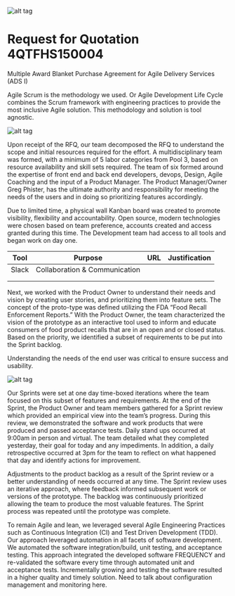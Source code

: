 ![alt tag](https://github.com/AccentureFed/jigsaw-documentation/blob/master/images/response-images/proposal-header.png?raw=true)

# Request for Quotation 4QTFHS150004
Multiple Award Blanket Purchase Agreement for Agile Delivery Services (ADS I) 

Agile Scrum is the methodology we used. Or Agile Development Life Cycle combines the Scrum framework with engineering practices to provide the most inclusive Agile solution. This methodology and solution is tool agnostic.

![alt tag](https://github.com/AccentureFed/jigsaw-documentation/blob/master/images/response-images/agile-methodology.png?raw=true)

Upon receipt of the RFQ, our team decomposed the RFQ to understand the scope and initial resources required for the effort. A multidisciplinary team was formed, with a minimum of 5 labor categories from Pool 3, based on resource availability and skill sets required.  The team of six formed around the expertise of front end and back end developers, devops, Design, Agile Coaching and the input of a Product Manager. The Product Manager/Owner Greg Phister, has the ultimate authority and responsibility for meeting the needs of the users and in doing so prioritizing features accordingly. 

Due to limited time, a physical wall Kanban board was created to promote visibility, flexibility and accountability.  Open source, modern technologies were chosen based on team preference, accounts created and access granted during this time. The Development team had access to all tools and began work on day one.

|  Tool |            Purpose            | URL | Justification |
|:-----:|:-----------------------------:|:---:|:-------------:|
| Slack | Collaboration & Communication |     |               |
|       |                               |     |               |
|       |                               |     |               |

Next, we worked with the Product Owner to understand their needs and vision by creating user stories, and prioritizing them into feature sets. The concept of the proto-type was defined utilizing the FDA “Food Recall Enforcement Reports.”  With the Product Owner, the team characterized the vision of the prototype as an interactive tool used to inform and educate consumers of food product recalls that are in an open and or closed status.  Based on the priority, we identified a subset of requirements to be put into the Sprint backlog.  

Understanding the needs of the end user was critical to ensure success and usability.  

![alt tag](https://github.com/AccentureFed/jigsaw-documentation/blob/master/images/response-images/human-productowner.png?raw=true)

Our Sprints were set at one day time-boxed iterations where the team focused on this subset of features and requirements. At the end of the Sprint, the Product Owner and team members gathered for a Sprint review which provided an empirical view into the team’s progress. During this review, we demonstrated the software and work products that were produced and passed acceptance tests. 
Daily stand ups occurred at 9:00am in person and virtual. The team detailed what they completed yesterday, their goal for today and any impediments. In addition, a daily retrospective occurred at 3pm for the team to reflect on what happened that day and identify actions for improvement. 

Adjustments to the product backlog as a result of the Sprint review or a better understanding of needs occurred at any time. The Sprint review uses an iterative approach, where feedback informed subsequent work or versions of the prototype.  The backlog was continuously prioritized allowing the team to produce the most valuable features. The Sprint process was repeated until the prototype was complete. 

To remain Agile and lean, we leveraged several Agile Engineering Practices such as Continuous
Integration (CI) and Test Driven Development (TDD). Our approach leveraged automation in all facets of software development. We automated the software integration/build, unit testing, and acceptance testing. This approach integrated the developed software FREQUENCY and re-validated the software every time through automated unit and acceptance tests. Incrementally growing and testing the software resulted in a higher quality and timely solution.  Need to talk about configuration management and monitoring here.

